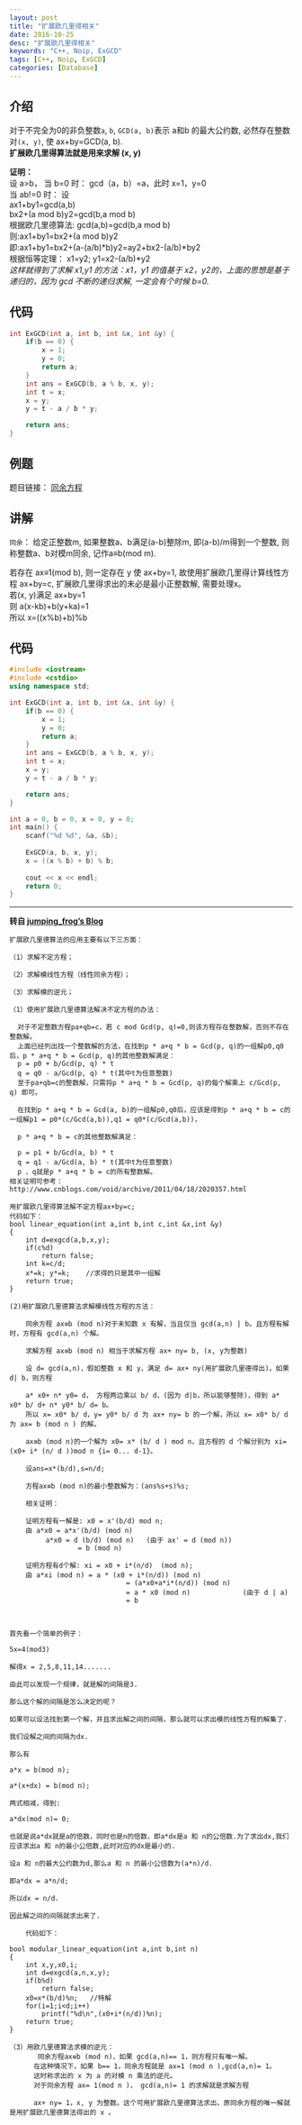 ```yaml
---
layout: post
title: "扩展欧几里得相关"
date: 2016-10-25
desc: "扩展欧几里得相关"
keywords: "C++, Noip, ExGCD"
tags: [C++, Noip, ExGCD]
categories: [Database]
---
```


## 介绍

对于不完全为0的非负整数```a```, ```b```, ```GCD(a, b)```表示 a和b 的最大公约数, 必然存在整数对```(x, y)```, 使 ax+by=GCD(a, b).  
**扩展欧几里得算法就是用来求解 (x, y)**  

**证明：**  
设 a>b，
当 b=0 时： gcd（a，b）=a，此时 x=1，y=0  
当 ab!=0 时： 设  
ax1+by1=gcd(a,b)  
bx2+(a mod b)y2=gcd(b,a mod b)  
根据欧几里德算法: gcd(a,b)=gcd(b,a mod b)  
则:ax1+by1=bx2+(a mod b)y2  
即:ax1+by1=bx2+(a-(a/b)*b)y2=ay2+bx2-(a/b)*by2  
根据恒等定理： x1=y2; y1=x2-(a/b)*y2  
*这样就得到了求解 x1,y1 的方法：x1，y1 的值基于 x2，y2的，上面的思想是基于递归的，因为 gcd 不断的递归求解, 一定会有个时候 b=0.*  

## 代码

```c++
int ExGCD(int a, int b, int &x, int &y) {
    if(b == 0) {
        x = 1;
        y = 0;
        return a;
    }
    int ans = ExGCD(b, a % b, x, y);
    int t = x;
    x = y;
    y = t - a / b * y;

    return ans;
}
```

## 例题

题目链接： [同余方程](https://vijos.org/p/1781)  

## 讲解

```同余```： 给定正整数m, 如果整数a、b满足(a-b)整除m, 即(a-b)/m得到一个整数, 则称整数a、b对模m同余, 记作a≡b(mod m).  

若存在 ax≡1(mod b), 则一定存在 y 使 ax+by=1, 故使用扩展欧几里得计算线性方程 ax+by=c, 扩展欧几里得求出的未必是最小正整数解, 需要处理x。  
若(x, y)满足 ax+by=1  
则 a(x-kb)+b(y+ka)=1  
所以 x=((x%b)+b)%b  

## 代码

```c++
#include <iostream>
#include <cstdio>
using namespace std;

int ExGCD(int a, int b, int &x, int &y) {
	if(b == 0) {
        x = 1;
        y = 0;
        return a;
    }
    int ans = ExGCD(b, a % b, x, y);
    int t = x;
    x = y;
    y = t - a / b * y;

    return ans;
}

int a = 0, b = 0, x = 0, y = 0;
int main() {
	scanf("%d %d", &a, &b);
	
	ExGCD(a, b, x, y);
	x = ((x % b) + b) % b;
	
	cout << x << endl;
	return 0;
}
```

<hr>

**转自 [jumping_frog’s Blog](http://www.cnblogs.com/frog112111/archive/2012/08/19/2646012.html)**  

```
扩展欧几里德算法的应用主要有以下三方面：

（1）求解不定方程；

（2）求解模线性方程（线性同余方程）；

（3）求解模的逆元；

（1）使用扩展欧几里德算法解决不定方程的办法：

  对于不定整数方程pa+qb=c，若 c mod Gcd(p, q)=0,则该方程存在整数解，否则不存在整数解。
  上面已经列出找一个整数解的方法，在找到p * a+q * b = Gcd(p, q)的一组解p0,q0后，p * a+q * b = Gcd(p, q)的其他整数解满足：
  p = p0 + b/Gcd(p, q) * t 
  q = q0 - a/Gcd(p, q) * t(其中t为任意整数)
  至于pa+qb=c的整数解，只需将p * a+q * b = Gcd(p, q)的每个解乘上 c/Gcd(p, q) 即可。

  在找到p * a+q * b = Gcd(a, b)的一组解p0,q0后，应该是得到p * a+q * b = c的一组解p1 = p0*(c/Gcd(a,b)),q1 = q0*(c/Gcd(a,b))，

  p * a+q * b = c的其他整数解满足：

  p = p1 + b/Gcd(a, b) * t
  q = q1 - a/Gcd(a, b) * t(其中t为任意整数)
  p 、q就是p * a+q * b = c的所有整数解。
相关证明可参考：http://www.cnblogs.com/void/archive/2011/04/18/2020357.html

用扩展欧几里得算法解不定方程ax+by=c;
代码如下：
bool linear_equation(int a,int b,int c,int &x,int &y)
{
    int d=exgcd(a,b,x,y);
    if(c%d)
        return false;
    int k=c/d;
    x*=k; y*=k;    //求得的只是其中一组解
    return true;
}

(2)用扩展欧几里德算法求解模线性方程的方法：

    同余方程 ax≡b (mod n)对于未知数 x 有解，当且仅当 gcd(a,n) | b。且方程有解时，方程有 gcd(a,n) 个解。

    求解方程 ax≡b (mod n) 相当于求解方程 ax+ ny= b, (x, y为整数)

    设 d= gcd(a,n)，假如整数 x 和 y，满足 d= ax+ ny(用扩展欧几里德得出)。如果 d| b，则方程

    a* x0+ n* y0= d， 方程两边乘以 b/ d，(因为 d|b，所以能够整除)，得到 a* x0* b/ d+ n* y0* b/ d= b。
    所以 x= x0* b/ d，y= y0* b/ d 为 ax+ ny= b 的一个解，所以 x= x0* b/ d 为 ax= b (mod n ) 的解。

    ax≡b (mod n)的一个解为 x0= x* (b/ d ) mod n，且方程的 d 个解分别为 xi= (x0+ i* (n/ d ))mod n {i= 0... d-1}。

    设ans=x*(b/d),s=n/d;

    方程ax≡b (mod n)的最小整数解为：(ans%s+s)%s;

    相关证明：

    证明方程有一解是: x0 = x'(b/d) mod n;
    由 a*x0 = a*x'(b/d) (mod n)
         a*x0 = d (b/d) (mod n)   (由于 ax' = d (mod n))
                 = b (mod n)

    证明方程有d个解: xi = x0 + i*(n/d)  (mod n);
    由 a*xi (mod n) = a * (x0 + i*(n/d)) (mod n)
                             = (a*x0+a*i*(n/d)) (mod n)
                             = a * x0 (mod n)             (由于 d | a)
                             = b

     

首先看一个简单的例子：

5x=4(mod3)

解得x = 2,5,8,11,14.......

由此可以发现一个规律，就是解的间隔是3.

那么这个解的间隔是怎么决定的呢？

如果可以设法找到第一个解，并且求出解之间的间隔，那么就可以求出模的线性方程的解集了.

我们设解之间的间隔为dx.

那么有

a*x = b(mod n);

a*(x+dx) = b(mod n);

两式相减，得到:

a*dx(mod n)= 0;

也就是说a*dx就是a的倍数，同时也是n的倍数，即a*dx是a 和 n的公倍数.为了求出dx,我们应该求出a 和 n的最小公倍数,此时对应的dx是最小的.

设a 和 n的最大公约数为d,那么a 和 n 的最小公倍数为(a*n)/d.

即a*dx = a*n/d;

所以dx = n/d.

因此解之间的间隔就求出来了.

    代码如下：

bool modular_linear_equation(int a,int b,int n)
{
    int x,y,x0,i;
    int d=exgcd(a,n,x,y);
    if(b%d)
        return false;
    x0=x*(b/d)%n;   //特解
    for(i=1;i<d;i++)
        printf("%d\n",(x0+i*(n/d))%n);
    return true;
}

（3）用欧几里德算法求模的逆元：
       同余方程ax≡b (mod n)，如果 gcd(a,n)== 1，则方程只有唯一解。
      在这种情况下，如果 b== 1，同余方程就是 ax=1 (mod n ),gcd(a,n)= 1。
      这时称求出的 x 为 a 的对模 n 乘法的逆元。
      对于同余方程 ax= 1(mod n )， gcd(a,n)= 1 的求解就是求解方程
      
      ax+ ny= 1，x, y 为整数。这个可用扩展欧几里德算法求出，原同余方程的唯一解就是用扩展欧几里德算法得出的 x 。
```

